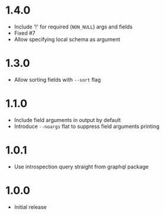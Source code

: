 # 1.4.0

- Include '!' for required (`NON_NULL`) args and fields
- Fixed #7
- Allow specifying local schema as argument

# 1.3.0

- Allow sorting fields with `--sort` flag

# 1.1.0

- Include field arguments in output by default
- Introduce `--noargs` flat to suppress field arguments printing

# 1.0.1

- Use introspection query straight from graphql package

# 1.0.0

- Initial release
